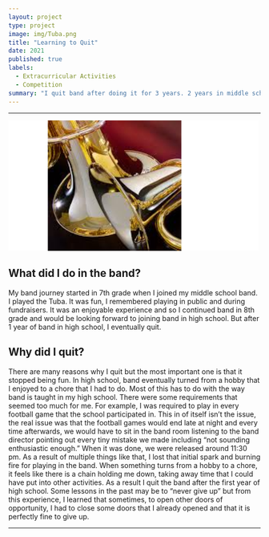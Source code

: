 ```yaml
---
layout: project
type: project
image: img/Tuba.png
title: "Learning to Quit"
date: 2021
published: true
labels:
  - Extracurricular Activities
  - Competition
summary: "I quit band after doing it for 3 years. 2 years in middle school and 1 year in high school."
---
```


<hr>
<img width="500px" 
     class="rounded float-start pe-4" 
     src="../img/Tuba.png" >

## What did I do in the band?
My band journey started in 7th grade when I joined my middle school band. I played the Tuba. It was fun, I remembered playing in public and during fundraisers. It was an enjoyable experience and so I continued band in 8th grade and would be looking forward to joining band in high school. But after 1 year of band in high school, I eventually quit.

## Why did I quit?
There are many reasons why I quit but the most important one is that it stopped being fun. In high school, band eventually turned from a hobby that I enjoyed to a chore that I had to do. Most of this has to do with the way band is taught in my high school. There were some requirements that seemed too much for me. For example, I was required to play in every football game that the school participated in. This in of itself isn’t the issue, the real issue was that the football games would end late at night and every time afterwards, we would have to sit in the band room listening to the band director pointing out every tiny mistake we made including “not sounding enthusiastic enough.” When it was done, we were released around 11:30 pm. As a result of multiple things like that, I lost that initial spark and burning fire for playing in the band. When something turns from a hobby to a chore, it feels like there is a chain holding me down, taking away time that I could have put into other activities. As a result I quit the band after the first year of high school. Some lessons in the past may be to “never give up” but from this experience, I learned that sometimes, to open other doors of opportunity, I had to close some doors that I already opened and that it is perfectly fine to give up.

<hr>

